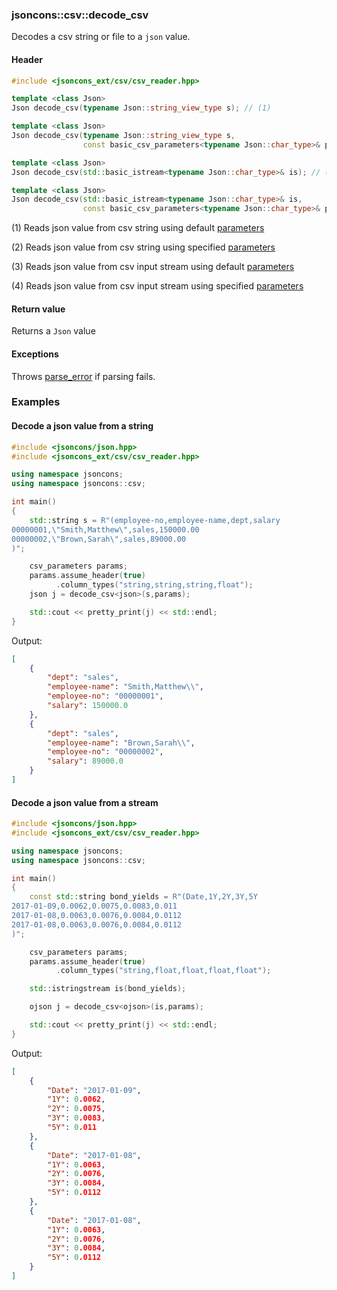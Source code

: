 ### jsoncons::csv::decode_csv

Decodes a csv string or file to a `json` value.

#### Header
```c++
#include <jsoncons_ext/csv/csv_reader.hpp>

template <class Json>
Json decode_csv(typename Json::string_view_type s); // (1)

template <class Json>
Json decode_csv(typename Json::string_view_type s, 
                const basic_csv_parameters<typename Json::char_type>& params); // (2)

template <class Json>
Json decode_csv(std::basic_istream<typename Json::char_type>& is); // (3)

template <class Json>
Json decode_csv(std::basic_istream<typename Json::char_type>& is, 
                const basic_csv_parameters<typename Json::char_type>& params); // (4)
```

(1) Reads json value from csv string using default [parameters](csv_parameters.md)

(2) Reads json value from csv string using specified [parameters](csv_parameters.md)

(3) Reads json value from csv input stream using default [parameters](csv_parameters.md)

(4) Reads json value from csv input stream using specified [parameters](csv_parameters.md)

#### Return value

Returns a `Json` value

#### Exceptions

Throws [parse_error](parse_error.md) if parsing fails.

### Examples

#### Decode a json value from a string

```c++
#include <jsoncons/json.hpp>
#include <jsoncons_ext/csv/csv_reader.hpp>

using namespace jsoncons;
using namespace jsoncons::csv;

int main()
{
    std::string s = R"(employee-no,employee-name,dept,salary
00000001,\"Smith,Matthew\",sales,150000.00
00000002,\"Brown,Sarah\",sales,89000.00
)";

    csv_parameters params;
    params.assume_header(true)
          .column_types("string,string,string,float");
    json j = decode_csv<json>(s,params);

    std::cout << pretty_print(j) << std::endl;
}
```
Output:
```json
[
    {
        "dept": "sales",
        "employee-name": "Smith,Matthew\\",
        "employee-no": "00000001",
        "salary": 150000.0
    },
    {
        "dept": "sales",
        "employee-name": "Brown,Sarah\\",
        "employee-no": "00000002",
        "salary": 89000.0
    }
]
```

#### Decode a json value from a stream

```c++
#include <jsoncons/json.hpp>
#include <jsoncons_ext/csv/csv_reader.hpp>

using namespace jsoncons;
using namespace jsoncons::csv;

int main()
{
    const std::string bond_yields = R"(Date,1Y,2Y,3Y,5Y
2017-01-09,0.0062,0.0075,0.0083,0.011
2017-01-08,0.0063,0.0076,0.0084,0.0112
2017-01-08,0.0063,0.0076,0.0084,0.0112
)";

    csv_parameters params;
    params.assume_header(true)
          .column_types("string,float,float,float,float");

    std::istringstream is(bond_yields);

    ojson j = decode_csv<ojson>(is,params);

    std::cout << pretty_print(j) << std::endl;
}
```
Output:
```json
[
    {
        "Date": "2017-01-09",
        "1Y": 0.0062,
        "2Y": 0.0075,
        "3Y": 0.0083,
        "5Y": 0.011
    },
    {
        "Date": "2017-01-08",
        "1Y": 0.0063,
        "2Y": 0.0076,
        "3Y": 0.0084,
        "5Y": 0.0112
    },
    {
        "Date": "2017-01-08",
        "1Y": 0.0063,
        "2Y": 0.0076,
        "3Y": 0.0084,
        "5Y": 0.0112
    }
]
```

